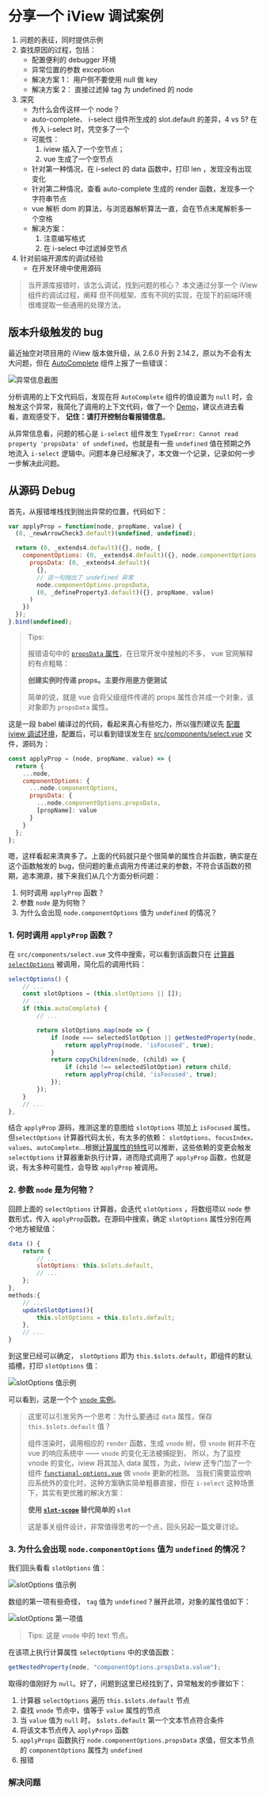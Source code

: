 # 分享一个 iView 调试案例

1.  问题的表征，同时提供示例
2.  查找原因的过程，包括：
    - 配置便利的 debugger 环境
    - 异常位置的参数 exception
    - 解决方案 1： 用户侧不要使用 null 做 key
    - 解决方案 2： 直接过滤掉 tag 为 undefined 的 node
3.  深究
    - 为什么会传这样一个 node？
    - auto-complete、 i-select 组件所生成的 slot.default 的差异，4 vs 5? 在传入 i-select 时，凭空多了一个
    - 可能性：
      1.  iview 插入了一个空节点；
      2.  vue 生成了一个空节点
    - 针对第一种情况，在 i-select 的 data 函数中，打印 len ，发现没有出现变化
    - 针对第二种情况，查看 auto-complete 生成的 render 函数，发现多一个字符串节点
    - vue 解析 dom 的算法，与浏览器解析算法一直，会在节点末尾解析多一个空格
    - 解决方案：
      1.  注意编写格式
      2.  在 i-select 中过滤掉空节点
4.  针对前端开源库的调试经验
    - 在开发环境中使用源码

> 当开源库报错时，该怎么调试，找到问题的核心？
> 本文通过分享一个 iView 组件的调试过程，阐释
> 但不同框架、库有不同的实现，在现下的前端环境很难提取一些通用的处理方法，

## 版本升级触发的 bug

最近抽空对项目用的 iView 版本做升级，从 2.6.0 升到 2.14.2，原以为不会有太大问题，但在 [AutoComplete](https://www.iviewui.com/components/auto-complete) 组件上报了一些错误：

![异常信息截图](../assets/iview-ac-debug/bug-report.png)

分析调用的上下文代码后，发现在将 `AutoComplete` 组件的值设置为 `null` 时，会触发这个异常，我简化了调用的上下文代码，做了一个 [Demo](https://codepen.io/vanmess/pen/ZRJGma)，建议点进去看看，直观感受下， **记住：请打开控制台看报错信息**。

从异常信息看，问题的核心是 `i-select` 组件发生 `TypeError: Cannot read property 'propsData' of undefined`，也就是有一些 `undefined` 值在预期之外地流入 `i-select` 逻辑中。问题本身已经解决了，本文做一个记录，记录如何一步一步解决此问题。

## 从源码 Debug

首先，从报错堆栈找到抛出异常的位置，代码如下：

```javascript
var applyProp = function(node, propName, value) {
  (0, _newArrowCheck3.default)(undefined, undefined);

  return (0, _extends4.default)({}, node, {
    componentOptions: (0, _extends4.default)({}, node.componentOptions, {
      propsData: (0, _extends4.default)(
        {},
        // 这一句抛出了 undefined 异常
        node.componentOptions.propsData,
        (0, _defineProperty3.default)({}, propName, value)
      )
    })
  });
}.bind(undefined);
```

> Tips:
>
> 报错语句中的 [`propsData` 属性](https://cn.vuejs.org/v2/api/#propsData)，在日常开发中接触的不多，
> vue 官网解释的有点粗略：
>
> **创建实例时传递 props。主要作用是方便测试**
>
> 简单的说，就是 vue 会将父级组件传递的 props 属性合并成一个对象，该对象即为 `propsData` 属性。

这是一段 babel 编译过的代码，看起来真心有些吃力，所以强烈建议先 [配置 iview 调试环境](https://juejin.im/post/5b2257e4518825748a579dad)，配置后，可以看到错误发生在 [src/components/select.vue](https://github.com/iview/iview/blob/2.0/src/components/select/select.vue#L113) 文件，源码为：

```javascript
const applyProp = (node, propName, value) => {
  return {
    ...node,
    componentOptions: {
      ...node.componentOptions,
      propsData: {
        ...node.componentOptions.propsData,
        [propName]: value
      }
    }
  };
};
```

嗯，这样看起来清爽多了。上面的代码就只是个很简单的属性合并函数，确实是在这个函数触发的 bug，但问题的重点调用方传递过来的参数，不符合该函数的预期，追本溯源，接下来我们从几个方面分析问题：

1.  何时调用 `applyProp` 函数？
2.  参数 `node` 是为何物？
3.  为什么会出现 `node.componentOptions` 值为 `undefined` 的情况？

### 1. 何时调用 `applyProp` 函数？

在 `src/components/select.vue` 文件中搜索，可以看到该函数只在 [计算器 `selectOptions`](https://github.com/iview/iview/blob/2.0/src/components/select/select.vue#L330) 被调用，简化后的调用代码：

```javascript
selectOptions() {
    // ...
    const slotOptions = (this.slotOptions || []);
    // ...
    if (this.autoComplete) {
        // ...

        return slotOptions.map(node => {
            if (node === selectedSlotOption || getNestedProperty(node, 'componentOptions.propsData.value') === this.value) {
                return applyProp(node, 'isFocused', true);
            }
            return copyChildren(node, (child) => {
                if (child !== selectedSlotOption) return child;
                return applyProp(child, 'isFocused', true);
            });
        });
    }
    // ...
},
```

结合 `applyProp` 源码，推测这里的意图给 `slotOptions` 项加上 `isFocused` 属性。但`selectOptions` 计算器代码太长，有太多的依赖： `slotOptions`、`focusIndex`、`values`、`autoComplete`...根据[计算属性的特性](https://juejin.im/post/5af1980a6fb9a07acb3cd4e3)可以推断，这些依赖的变更会触发 `selectOptions` 计算器重新执行计算，进而隐式调用了 `applyProp` 函数，也就是说，有太多种可能性，会导致 `applyProp` 被调用。

### 2. 参数 `node` 是为何物？

回顾上面的 `selectOptions` 计算器，会迭代 `slotOptions` ，将数组项以 `node` 参数形式，传入 `applyProp`函数。在源码中搜索，确定 `slotOptions` 属性分别在两个地方被赋值：

```javascript
data () {
    return {
        // ...
        slotOptions: this.$slots.default,
        // ...
    };
},
methods:{
    // ...
    updateSlotOptions(){
        this.slotOptions = this.$slots.default;
    },
    // ...
}
```

到这里已经可以确定， `slotOptions` 即为 `this.$slots.default`，即组件的默认插槽，打印 `slotOptions` 值：

![slotOptions 值示例](../assets/iview-ac-debug/slotOptions-instance.png)

可以看到，这是一个个 [`vnode` 实例](https://github.com/snabbdom/snabbdom)。

> 这里可以引发另外一个思考：为什么要通过 `data` 属性，保存 `this.$slots.default` 值？
>
> 组件渲染时，调用相应的 `render` 函数，生成 `vnode` 树，但 `vnode` 树并不在 vue 的响应系统中 —— `vnode` 的变化无法被捕捉到，
> 所以，为了监控 vnode 的变化，iview 将其加入 data 属性，为此，iview 还专门加了一个组件 [`functional-options.vue`](https://github.com/iview/iview/blob/2.0/src/components/select/functional-options.vue) 做 `vnode` 更新的检测。
> 当我们需要监控响应系统外的变化时，这种方案确实简单粗暴直接，但在 `i-select` 这种场景下，其实有更优雅的解决方案：
>
> **使用 [`slot-scope`](https://cn.vuejs.org/v2/api/#vm-scopedSlots) 替代简单的 `slot`**
>
> 这是事关组件设计，非常值得思考的一个点，回头另起一篇文章讨论。

### 3. 为什么会出现 `node.componentOptions` 值为 `undefined` 的情况？

我们回头看看 `slotOptions` 值：

![slotOptions 值示例](../assets/iview-ac-debug/slotOptions-instance.png)

数组的第一项有些奇怪， `tag` 值为 `undefined`？展开此项，对象的属性值如下：

![slotOptions 第一项值](../assets/iview-ac-debug/slotOptions-first.png)

> Tips: 这是 `vnode` 中的 text 节点。

在该项上执行计算属性 `selectOptions` 中的求值函数：

```javascript
getNestedProperty(node, "componentOptions.propsData.value");
```

取得的值刚好为 `null`。好了，问题到这里已经找到了，异常触发的步骤如下：

1.  计算器 `selectOptions` 遍历 `this.$slots.default` 节点
2.  查找 `vnode` 节点中，值等于 `value` 属性的节点
3.  当 `value` 值为 `null` 时， `$slots.default` 第一个文本节点符合条件
4.  将该文本节点传入 `applyProps` 函数
5.  `applyProps` 函数执行 `node.componentOptions.propsData` 求值，但文本节点的 `componentOptions` 属性为 `undefined`
6.  报错

### 解决问题

